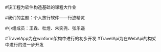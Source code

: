 #该工程为软件构造基础的课程大作业

#我们的主题：个人旅行软件——行迹精灵

#小组成员：王垚、杜煌、朱奕尧、张乐遥

#TravelApp为在winform架构中进行的初步开发
#TravelApi为在WebApi的构架中进行的进一步开发
